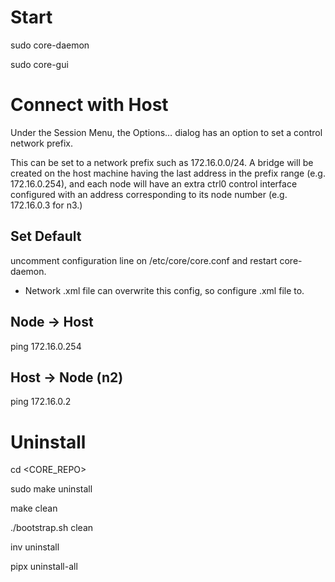 # Start

sudo core-daemon

sudo core-gui

# Connect with Host

Under the Session Menu, the Options… dialog has an option to set a control network prefix.

This can be set to a network prefix such as 172.16.0.0/24. A bridge will be created on the host machine having the last address in the prefix range (e.g. 172.16.0.254), and each node will have an extra ctrl0 control interface configured with an address corresponding to its node number (e.g. 172.16.0.3 for n3.)

## Set Default

uncomment configuration line on /etc/core/core.conf and restart core-daemon. 
* Network .xml file can overwrite this config, so configure .xml file to. 

## Node -> Host

ping 172.16.0.254

## Host -> Node (n2)

ping 172.16.0.2

# Uninstall

cd <CORE_REPO>

sudo make uninstall

make clean

./bootstrap.sh clean

inv uninstall

pipx uninstall-all
